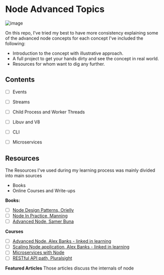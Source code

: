 # Node Advanced Topics

![image](https://user-images.githubusercontent.com/42917814/172293103-e98aaf19-d5c0-4e4e-8046-a8cb41a2ff50.png)

On this repo, I've tried my best to have more consistency explaining some of the advanced node concepts
for each concept I've included the following:

- Introduction to the concept with illustrative approach.
- A full project to get your hands dirty and see the concept in real world.
- Resources for whom want to dig any further.

## Contents

- [ ] Events
- [ ] Streams
- [ ] Child Process and Worker Threads
- [ ] Libuv and V8
- [ ] CLI
- [ ] Microservices


## Resources

The Resources I've used during my learning process was mainly divided into main sources

- Books
- Online Courses and Write-ups

**Books:**

- [ ] <a href="https://www.oreilly.com/library/view/nodejs-design-patterns/9781839214110/">Node Design Patterns, Orielly</a>
- [ ] <a href="https://www.manning.com/books/node-js-in-practice">Node In Practice, Manning</a>
- [ ] <a href="https://jscomplete.com/learn/node-beyond-basics">Advanced Node, Samer Buna</a>

**Courses**

- [ ] <a href="https://www.linkedin.com/learning/node-js-microservices">Advanced Node, Alex Banks - linked in learning</a>
- [ ] <a href="https://www.linkedin.com/learning/advanced-node-js-scaling-applications">Scaling Node application, Alex Banks - linked in learning</a>
- [ ] <a href="https://www.linkedin.com/learning/node-js-microservices">Microservices with Node</a>
- [ ] <a href="https://www.pluralsight.com/paths/working-with-rest-apis-in-javascript">RESTful API path, Pluralsight</a>

**Featured Articles**
Those articles discuss the internals of node

